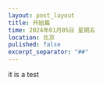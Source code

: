 ```yaml
---
layout: post_layout
title: 开始篇
time: 2024年01月05日 星期五
location: 北京
pulished: false
excerpt_separator: "##"
---
```

it is a test
